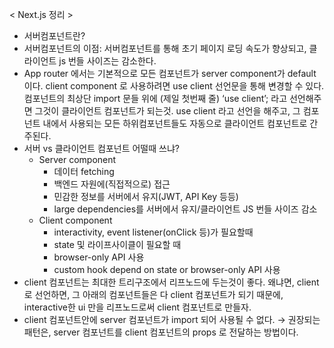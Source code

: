 < Next.js 정리 >
- 서버컴포넌트란?
- 서버컴포넌트의 이점: 서버컴포넌트를 통해 초기 페이지 로딩 속도가 향상되고, 클라이언트 js 번들 사이즈는 감소한다.
- App router 에서는 기본적으로 모든 컴포넌트가 server component가 default 이다. client component 로 사용하려면 use client 선언문을 통해 변경할 수 있다.
컴포넌트의 최상단 import 문들 위에 (제일 첫번째 줄) ‘use client’; 라고 선언해주면 그것이 클라이언트 컴포넌트가 되는것. 
use client 라고 선언을 해주고, 그 컴포넌트 내에서 사용되는 모든 하위컴포넌트들도 자동으로 클라이언트 컴포넌트로 간주된다.
- 서버 vs 클라이언트 컴포넌트 어떨때 쓰냐?
    - Server component
        - 데이터 fetching
        - 백엔드 자원에(직접적으로) 접근
        - 민감한 정보를 서버에서 유지(JWT, API Key 등등)
        - large dependencies를 서버에서 유지/클라이언트 JS 번들 사이즈 감소
    - Client component
        - interactivity, event listener(onClick 등)가 필요할때
        - state 및 라이프사이클이 필요할 때
        - browser-only API 사용
        - custom hook depend on state or browser-only API 사용
- client 컴포넌트는 최대한 트리구조에서 리프노드에 두는것이 좋다. 왜냐면, client로 선언하면, 그 아래의 컴포넌트들은 다 client 컴포넌트가 되기 때문에, interactive한 ui 만을 리프노드로써 client 컴포넌트로 만들자.
- client 컴포넌트안에 server 컴포넌트가 import 되어 사용될 수 없다.
→ 권장되는 패턴은, server 컴포넌트를 client 컴포넌트의 props 로 전달하는 방법이다.